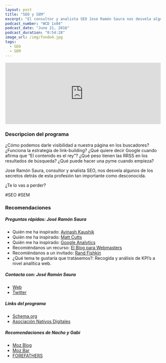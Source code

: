 ```yaml
---
layout: post
title: "SEO y SEM"
excerpt: "El consultor y analista SEO Jose Ramón Saura nos desvela algunos de los secretos detrás de esta profesión tan importante como desconocida."
podcast_number: "WCD 1x04"
podcast_date: "June 21, 2016"
podcast_duration: "0:54:28"
image_url: /img/fondo4.jpg
tags: 
  - SEO
  - SEM
---
```


<iframe id='audio_11976868' frameborder='0' allowfullscreen='' scrolling='no' height='200' style='border:1px solid #EEE; box-sizing:border-box; width:100%;' src="https://www.ivoox.com/player_ej_11976868_4_1.html?c1=ff6600"></iframe>

<h3 class="post-title  post-heading">Descripcion del programa</h3>

¿Cómo podemos darle visibilidad a nuestra página en los buscadores? ¿Funciona la estrategia de link-building? ¿Qué quiere decir Google cuando afirma que “El contenido es el rey”? ¿Qué peso tienen las RRSS en los resultados de búsqueda? ¿Qué puede hacer una pyme cuando empieza?

Jose Ramón Saura, consultor y analista SEO, nos desvela algunos de los secretos detrás de esta profesión tan importante como desconocida.
 
¿Te lo vas a perder?

<div class="rule"></div>

  #SEO #SEM

<div class="rule"></div>

<h3 class="post-title  post-heading">Recomendaciones</h3>

##### Preguntas rápidas: José Ramón Saura

<ul>
    <li class="recomendacion"><span>Quién me ha inspirado: </span><a href="https://www.linkedin.com/in/akaushik">Avinash Kaushik</a></li>
    <li class="recomendacion"><span>Quién me ha inspirado: </span><a href="https://www.mattcutts.com/blog/">Matt Cutts</a></li>
    <li class="recomendacion"><span>Quién me ha inspirado: </span><a href="https://analytics.googleblog.com">Google Analytics</a></li>
    <li class="recomendacion"><span>Recomiéndanos un recurso: </span><a href="http://googlewebmaster-es.blogspot.com.es/">El Blog para Webmasters</a></li>
    <li class="recomendacion"><span>Recomiéndanos a un invitado: </span><a href="https://www.linkedin.com/in/randfishkin/es">Rand Fishkin</a></li>
    <li class="recomendacion"><span>¿Qué tema te gustaría que tratásemos?: </span>Recogida y análisis de KPI’s a nivel analítica web.</li>
</ul>


##### Contacta con: José Ramón Saura

<ul>
    <li class="recomendacion"><a href="http://joseramonsaura.com/">Web</a></li>
    <li class="recomendacion"><a href="https://twitter.com/joseramonsaura">Twitter</a></li>
</ul>

##### Links del programa

<ul>
    <li class="recomendacion"><a href="http://schema.org/">Schema.org</a></li>
    <li class="recomendacion"><a href="http://www.aendi.es/">Asociación Nativos Digitales</a></li>
</ul>


##### Recomendaciones de Nacho y Gabi

<ul>
    <li><a href="https://moz.com/blog">Moz Blog</a></li>
    <li><a href="https://moz.com/tools/seo-toolbar">Moz Bar</a></li>
    <li><a href="http://forefathersgroup.com/">FOREFATHERS</a></li>
</ul>